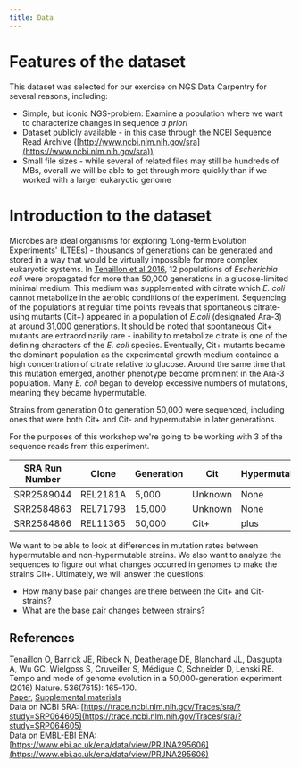 ```yaml
---
title: Data
---
```


# Features of the dataset

This dataset was selected for our exercise on NGS Data Carpentry for several reasons, including:

- Simple, but iconic NGS-problem: Examine a population where we want to characterize changes in sequence *a priori*
- Dataset publicly available - in this case through the NCBI Sequence Read Archive ([http://www.ncbi.nlm.nih.gov/sra](https://www.ncbi.nlm.nih.gov/sra))
- Small file sizes - while several of related files may still be hundreds of MBs, overall we will be able to get through more quickly than if we worked with a larger eukaryotic genome

# Introduction to the dataset

Microbes are ideal organisms for exploring 'Long-term Evolution Experiments' (LTEEs) - thousands of generations can be generated and stored in a way that would be virtually impossible for more complex eukaryotic systems. In [Tenaillon et al 2016](https://www.ncbi.nlm.nih.gov/pmc/articles/PMC4988878/), 12 populations of *Escherichia coli* were propagated for more than 50,000 generations in a glucose-limited minimal medium. This medium was supplemented with citrate which *E. coli* cannot metabolize in the aerobic conditions of the experiment. Sequencing of the populations at regular time points reveals that spontaneous citrate-using mutants (Cit+) appeared in a population of *E.coli* (designated Ara-3) at around 31,000 generations. It should be noted that spontaneous Cit+ mutants are extraordinarily rare - inability to metabolize citrate is one of the defining characters of the *E. coli* species. Eventually, Cit+ mutants became the dominant population as the experimental growth medium contained a high concentration of citrate relative to glucose. Around the same time that this mutation emerged, another phenotype become prominent in the Ara-3 population. Many *E. coli* began to develop excessive numbers of mutations, meaning they became hypermutable.

Strains from generation 0 to generation 50,000 were sequenced, including ones that were both Cit+ and Cit- and hypermutable in later generations.

For the purposes of this workshop we're going to be working with 3 of the sequence reads from this experiment.

| SRA Run Number | Clone    | Generation | Cit     | Hypermutable | Read Length | Sequencing Depth | 
| -------------- | -------- | ---------- | ------- | ------------ | ----------- | ---------------- |
| SRR2589044     | REL2181A | 5,000      | Unknown | None         | 150         | 60\.2             | 
| SRR2584863     | REL7179B | 15,000     | Unknown | None         | 150         | 88               | 
| SRR2584866     | REL11365 | 50,000     | Cit+    | plus         | 150         | 138\.3            | 

We want to be able to look at differences in mutation rates between hypermutable and non-hypermutable strains. We also want to analyze the sequences to figure out what changes occurred in genomes to make the strains Cit+. Ultimately, we will answer the questions:

- How many base pair changes are there between the Cit+ and Cit- strains?
- What are the base pair changes between strains?

## References

Tenaillon O, Barrick JE, Ribeck N, Deatherage DE, Blanchard JL, Dasgupta A, Wu GC, Wielgoss S, Cruveiller S, Médigue C, Schneider D, Lenski RE.
Tempo and mode of genome evolution in a 50,000-generation experiment (2016) Nature. 536(7615): 165–170.  
[Paper](https://www.ncbi.nlm.nih.gov/pmc/articles/PMC4988878/), [Supplemental materials](https://www.ncbi.nlm.nih.gov/pmc/articles/PMC4988878/#)  
Data on NCBI SRA: [https://trace.ncbi.nlm.nih.gov/Traces/sra/?study=SRP064605](https://trace.ncbi.nlm.nih.gov/Traces/sra/?study=SRP064605)  
Data on EMBL-EBI ENA: [https://www.ebi.ac.uk/ena/data/view/PRJNA295606](https://www.ebi.ac.uk/ena/data/view/PRJNA295606)


